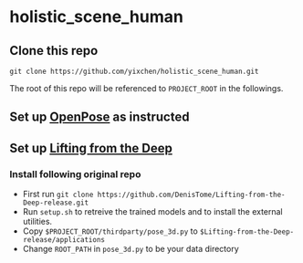 # holistic_scene_human

## Clone this repo
    git clone https://github.com/yixchen/holistic_scene_human.git
The root of this repo will be referenced to `PROJECT_ROOT` in the followings.

## Set up [OpenPose](https://github.com/CMU-Perceptual-Computing-Lab/openpose) as instructed



## Set up [Lifting from the Deep](https://github.com/DenisTome/Lifting-from-the-Deep-release)

### Install following original repo
- First run `git clone https://github.com/DenisTome/Lifting-from-the-Deep-release.git`
- Run `setup.sh` to retreive the trained models and to install the external utilities.
- Copy `$PROJECT_ROOT/thirdparty/pose_3d.py` to `$Lifting-from-the-Deep-release/applications`
- Change `ROOT_PATH` in `pose_3d.py` to be your data directory